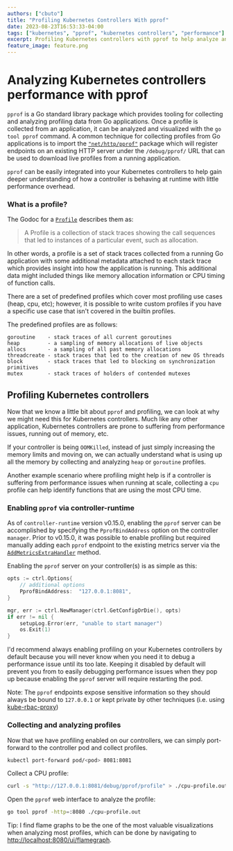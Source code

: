 ```yaml
---
authors: ["cbuto"]
title: "Profiling Kubernetes Controllers With pprof"
date: 2023-08-23T16:53:33-04:00
tags: ["kubernetes", "pprof", "kubernetes controllers", "performance"]
excerpt: Profiling Kubernetes controllers with pprof to help analyze and resolve performance issues
feature_image: feature.png
---
```


# Analyzing Kubernetes controllers performance with pprof

`pprof` is a Go standard library package which provides tooling for collecting and analyzing profiling data from Go applications. 
Once a profile is collected from an application, it can be analyzed and visualized with the `go tool pprof` command. 
A common technique for collecting profiles from Go applications is to import the [`"net/http/pprof"`][pprof] 
package which will register endpoints on an existing HTTP server under the `/debug/pprof/` URL that can be used 
to download live profiles from a running application.

`pprof` can be easily integrated into your Kubernetes controllers to help gain deeper understanding of how a controller
is behaving at runtime with little performance overhead.

### What is a profile? 

The Godoc for a [`Profile`][pprof profile] describes them as:

>A Profile is a collection of stack traces showing the call sequences that led to instances of a particular event, such as allocation.

In other words, a profile is a set of stack traces collected from a running Go application with some additional
metadata attached to each stack trace which provides insight into how the application is running. This additional data
might included things like memory allocation information or CPU timing of function calls.

There are a set of predefined profiles which cover most profiling use cases (heap, cpu, etc); however, it is possible 
to write custom profiles if you have a specific use case that isn't covered in the builtin profiles.
 
The predefined profiles are as follows:
```
goroutine    - stack traces of all current goroutines
heap         - a sampling of memory allocations of live objects
allocs       - a sampling of all past memory allocations
threadcreate - stack traces that led to the creation of new OS threads
block        - stack traces that led to blocking on synchronization primitives
mutex        - stack traces of holders of contended mutexes
```

## Profiling Kubernetes controllers

Now that we know a little bit about `pprof` and profiling, we can look at why we might need this for Kubernetes controllers. Much like
any other application, Kubernetes controllers are prone to suffering from performance issues, running out of memory, etc.

If your controller is being `OOMKilled`, instead of just simply increasing the memory limits and moving on, we can
actually understand what is using up all the memory by collecting and analyzing `heap` or `goroutine` profiles. 

Another example scenario where profiling might help is if a controller is suffering from performance issues when running
at scale, collecting a `cpu` profile can help identify functions that are using the most CPU time.

### Enabling `pprof` via controller-runtime

As of `controller-runtime` version v0.15.0, enabling the `pprof` server can be accomplished by specifying the `PprofBindAddress`
option on the controller `manager`. Prior to v0.15.0, it was possible to enable profiling but required manually adding 
each `pprof` endpoint to the existing metrics server via the 
[`AddMetricsExtraHandler`][AddMetricsExtraHandler] method.

Enabling the `pprof` server on your controller(s) is as simple as this:

```go
opts := ctrl.Options{
    // additional options 
    PprofBindAddress:  "127.0.0.1:8081",
}

mgr, err := ctrl.NewManager(ctrl.GetConfigOrDie(), opts)
if err != nil {
    setupLog.Error(err, "unable to start manager")
    os.Exit(1)
}
```

I'd recommend always enabling profiling on your Kubernetes controllers by default because you will never know when you need it to debug
a performance issue until its too late. Keeping it disabled by default will prevent you from to easily debugging performance issues when they pop up because
enabling the `pprof` server will require restarting the pod.

Note: The `pprof` endpoints expose sensitive information so they should always be bound to `127.0.0.1` 
or kept private by other techniques (i.e. using [kube-rbac-proxy][kube-rbac-proxy])

### Collecting and analyzing profiles

Now that we have profiling enabled on our controllers, we can simply port-forward to the controller pod and collect profiles.

```bash
kubectl port-forward pod/<pod> 8081:8081
```

Collect a CPU profile:

```bash
curl -s "http://127.0.0.1:8081/debug/pprof/profile" > ./cpu-profile.out
```

Open the `pprof` web interface to analyze the profile:

```bash
go tool pprof -http=:8080 ./cpu-profile.out
```

Tip: I find flame graphs to be the one of the most valuable visualizations when analyzing most profiles, which can be
done by navigating to [http://localhost:8080/ui/flamegraph](http://localhost:8080/ui/flamegraph).


[kube-rbac-proxy]: https://github.com/brancz/kube-rbac-proxy
[AddMetricsExtraHandler]: https://pkg.go.dev/sigs.k8s.io/controller-runtime@v0.14.6/pkg/manager#Manager.AddMetricsExtraHandler
[pprof profile]: https://pkg.go.dev/runtime/pprof#Profile
[pprof]: https://pkg.go.dev/net/http/pprof
